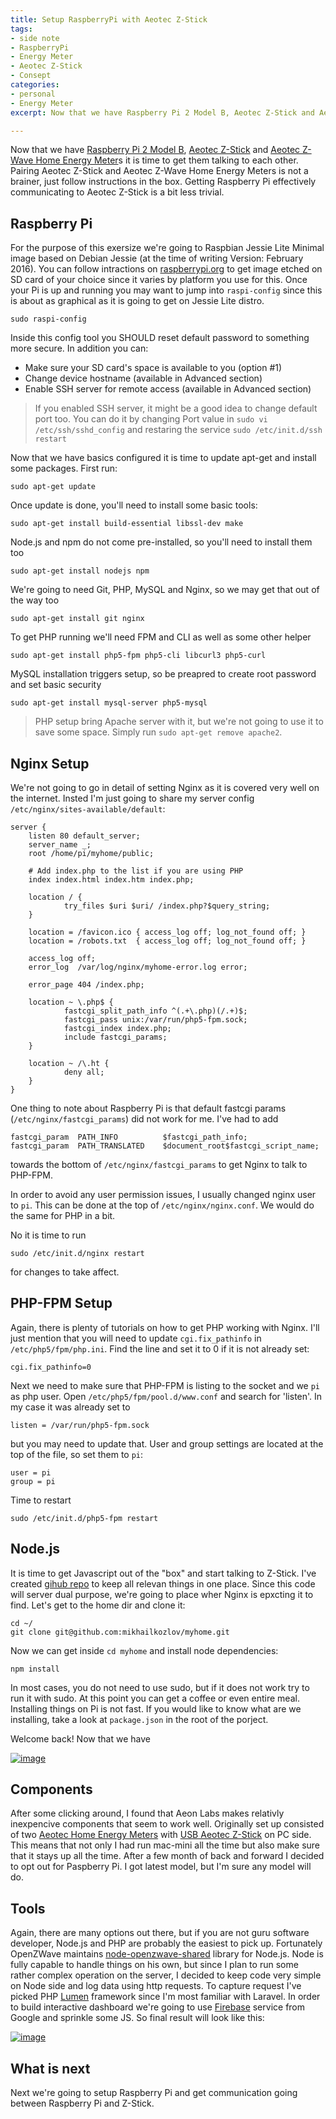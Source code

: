 ```yaml
---
title: Setup RaspberryPi with Aeotec Z-Stick
tags:
- side note
- RaspberryPi
- Energy Meter
- Aeotec Z-Stick
- Consept
categories:
- personal
- Energy Meter
excerpt: Now that we have Raspberry Pi 2 Model B, Aeotec Z-Stick and Aeotec Z-Wave Home Energy Meters it is time to get the talking to each other. Pairing Aeotec Z-Stick and Aeotec Z-Wave Home Energy Meters is not a brainer, just follow instructions in the box. Getting RaspberryPi effectively communicating to Aeotec Z-Stick is a bit less trivial.

---
```


Now that we have [Raspberry Pi 2 Model B](https://www.raspberrypi.org/products/raspberry-pi-2-model-b/), [Aeotec Z-Stick](http://aeotec.com/z-wave-usb-stick) and [Aeotec Z-Wave Home Energy Meter](http://aeotec.com/z-wave-home-energy-measure)s it is time to get them talking to each other. Pairing Aeotec Z-Stick and Aeotec Z-Wave Home Energy Meters is not a brainer, just follow instructions in the box. Getting Raspberry Pi effectively communicating to Aeotec Z-Stick is a bit less trivial. 

## Raspberry Pi

For the purpose of this exersize we're going to Raspbian Jessie Lite Minimal image based on Debian Jessie (at the time of writing Version: February 2016). You can follow intractions on [raspberrypi.org](https://www.raspberrypi.org/documentation/installation/installing-images/README.md) to get image etched on SD card of your choice since it varies by platform you use for this. Once your Pi is up and running you may want to jump into `raspi-config` since this is about as graphical as it is going to get on Jessie Lite distro. 

	sudo raspi-config
	
Inside this config tool you SHOULD reset default password to something more secure. In addition you can:

* Make sure your SD card's space is available to you (option #1)
* Change device hostname (available in Advanced section)
* Enable SSH server for remote access (available in Advanced section)

> If you enabled SSH server, it might be a good idea to change default port too. You can do it by changing Port value in `sudo vi /etc/ssh/sshd_config` and restaring the service `sudo /etc/init.d/ssh restart`

Now that we have basics configured it is time to update apt-get and install some packages. First run:

	sudo apt-get update
	
Once update is done, you'll need to install some basic tools:

	sudo apt-get install build-essential libssl-dev make
	
Node.js and npm do not come pre-installed, so you'll need to install them too

	sudo apt-get install nodejs npm
	
We're going to need Git, PHP, MySQL and Nginx, so we may get that out of the way too

	sudo apt-get install git nginx

To get PHP running we'll need FPM and CLI as well as some other helper

	sudo apt-get install php5-fpm php5-cli libcurl3 php5-curl
	
MySQL installation triggers setup, so be preapred to create root password and set basic security

	sudo apt-get install mysql-server php5-mysql
	
> PHP setup bring Apache server with it, but we're not going to use it to save some space. Simply run `sudo apt-get remove apache2`.

## Nginx Setup

We're not going to go in detail of setting Nginx as it is covered very well on the internet. Insted I'm just going to share my server config `/etc/nginx/sites-available/default`:

	server {
        listen 80 default_server;
        server_name _;        
        root /home/pi/myhome/public;

        # Add index.php to the list if you are using PHP
        index index.html index.htm index.php;

        location / {
                try_files $uri $uri/ /index.php?$query_string;
        }

        location = /favicon.ico { access_log off; log_not_found off; }
        location = /robots.txt  { access_log off; log_not_found off; }

        access_log off;
        error_log  /var/log/nginx/myhome-error.log error;

        error_page 404 /index.php;

        location ~ \.php$ {
                fastcgi_split_path_info ^(.+\.php)(/.+)$;
                fastcgi_pass unix:/var/run/php5-fpm.sock;
                fastcgi_index index.php;
                include fastcgi_params;
        }

        location ~ /\.ht {
                deny all;
        }
	}
One thing to note about Raspberry Pi is that default fastcgi params (`/etc/nginx/fastcgi_params`) did not work for me. I've had to add 

	fastcgi_param  PATH_INFO          $fastcgi_path_info;
	fastcgi_param  PATH_TRANSLATED    $document_root$fastcgi_script_name;

towards the bottom of `/etc/nginx/fastcgi_params` to get Nginx to talk to PHP-FPM.

In order to avoid any user permission issues, I usually changed nginx user to `pi`. This can be done at the top of `/etc/nginx/nginx.conf`. We would do the same for PHP in a bit.

No it is time to run 

	sudo /etc/init.d/nginx restart
		
for changes to take affect.

## PHP-FPM Setup

Again, there is plenty of tutorials on how to get PHP working with Nginx. I'll just mention that you will need to update `cgi.fix_pathinfo` in `/etc/php5/fpm/php.ini`. Find the line and set it to 0 if it is not already set:

	cgi.fix_pathinfo=0
	
Next we need to make sure that PHP-FPM is listing to the socket and we `pi` as php user. Open `/etc/php5/fpm/pool.d/www.conf` and search for 'listen'. In my case it was already set to 

	listen = /var/run/php5-fpm.sock
	
but you may need to update that. User and group settings are located at the top of the file, so set them to `pi`: 

	user = pi
	group = pi

Time to restart 
	
	sudo /etc/init.d/php5-fpm restart
	
## Node.js

It is time to get Javascript out of the "box" and start talking to Z-Stick. I've created [gihub repo](https://github.com/mikhailkozlov/myhome) to keep all relevan things in one place. Since this code will server dual purpose, we're going to place wher Nginx is epxcting it to find. Let's get to the home dir and clone it:

	cd ~/
	git clone git@github.com:mikhailkozlov/myhome.git

Now we can get inside `cd myhome` and install node dependencies:
	
	npm install
	
In most cases, you do not need to use sudo, but if it does not work try to run it with sudo. At this point you can get a coffee or even entire meal. Installing things on Pi is not fast. If you would like to know what are we installing, take a look at `package.json` in the root of the porject. 

Welcome back! Now that we have 




[![image](/components/img/energy/energy_meter_small.jpg)](/components/img/energy/energy_meter.jpg)

## Components

After some clicking around, I found that Aeon Labs makes relativly inexpencive components that seem to work well. Originally set up consisted of two [Aeotec Home Energy Meters](http://aeotec.com/z-wave-home-energy-measure) with [USB Aeotec Z-Stick](http://aeotec.com/z-wave-usb-stick) on PC side. This means that not only I had run mac-mini all the time but also make sure that it stays up all the time. After a few month of back and forward I decided to opt out for Paspberry Pi. I got latest model, but I'm sure any model will do. 


## Tools

Again, there are many options out there, but if you are not guru software developer, Node.js and PHP are probably the easiest to pick up. Fortunately OpenZWave maintains [node-openzwave-shared](https://github.com/OpenZWave/node-openzwave-shared) library for Node.js. Node is fully capable to handle things on his own, but since I plan to run some rather complex operation on the server, I decided to keep code very simple on Node side and log data using http requests. To capture request I've picked PHP [Lumen](https://github.com/laravel/lumen) framework since I'm most familiar with Laravel. In order to build interactive dashboard we're going to use [Firebase](https://www.firebase.com/) service from Google and sprinkle some JS. So final result will look like this:

[![image](/components/img/energy/dashboard.jpg)](/meter)


## What is next

Next we're going to setup Raspberry Pi and get communication going between Raspberry Pi  and Z-Stick. 